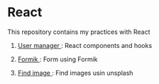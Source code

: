 # React

This repository contains my practices with React

1. [ User manager ](https://sparkly-donut-569003.netlify.app/) : React components and hooks

3. [ Formik ](https://chimerical-creponne-53546d.netlify.app/) : Form using Formik

2. [ Find image ](https://melodic-lolly-29de2e.netlify.app/) : Find images usin unsplash